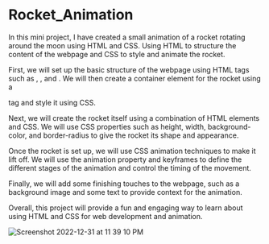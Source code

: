 # Rocket_Animation

In this mini project, I have created a small animation of a rocket rotating around the moon using HTML and CSS. Using HTML to structure the content of the webpage and CSS to style and animate the rocket.

First, we will set up the basic structure of the webpage using HTML tags such as <html>, <head>, and <body>. We will then create a container element for the rocket using a <div> tag and style it using CSS.

Next, we will create the rocket itself using a combination of HTML elements and CSS. We will use CSS properties such as height, width, background-color, and border-radius to give the rocket its shape and appearance.
  
Once the rocket is set up, we will use CSS animation techniques to make it lift off. We will use the animation property and keyframes to define the different stages of the animation and control the timing of the movement.

Finally, we will add some finishing touches to the webpage, such as a background image and some text to provide context for the animation.

Overall, this project will provide a fun and engaging way to learn about using HTML and CSS for web development and animation.
  
  ![Screenshot 2022-12-31 at 11 39 10 PM](https://user-images.githubusercontent.com/79378738/210152242-4ffd4c7b-a66b-4b90-bb7e-d046a6a346b6.png)
